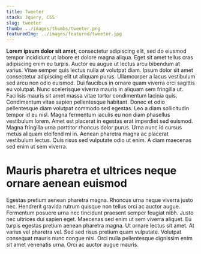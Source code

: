 ```yaml
---
title: Tweeter
stack: Jquery, CSS
slug: tweeter
thumb: ../images/thumbs/tweeter.png
featuredImg: ../images/featured/tweeter.jpg
---
```


**Lorem ipsum dolor sit amet**, consectetur adipiscing elit, sed do eiusmod tempor incididunt ut labore et dolore magna aliqua. Eget sit amet tellus cras adipiscing enim eu turpis. Auctor eu augue ut lectus arcu bibendum at varius. Vitae semper quis lectus nulla at volutpat diam. Ipsum dolor sit amet consectetur adipiscing elit ut aliquam purus. Ullamcorper a lacus vestibulum sed arcu non odio euismod. Dui faucibus in ornare quam viverra orci sagittis eu volutpat. Nunc scelerisque viverra mauris in aliquam sem fringilla ut. Facilisis mauris sit amet massa vitae tortor condimentum lacinia quis. Condimentum vitae sapien pellentesque habitant. Donec et odio pellentesque diam volutpat commodo sed egestas. Leo a diam sollicitudin tempor id eu nisl. Magna fermentum iaculis eu non diam phasellus vestibulum lorem. Amet est placerat in egestas erat imperdiet sed euismod. Magna fringilla urna porttitor rhoncus dolor purus. Urna nunc id cursus metus aliquam eleifend mi in. Aenean pharetra magna ac placerat vestibulum lectus. Quis risus sed vulputate odio ut enim. A diam maecenas sed enim ut sem viverra.

# Mauris pharetra et ultrices neque ornare aenean euismod

Egestas pretium aenean pharetra magna. Rhoncus urna neque viverra justo nec. Hendrerit gravida rutrum quisque non tellus orci ac auctor augue. Fermentum posuere urna nec tincidunt praesent semper feugiat nibh. Justo nec ultrices dui sapien eget. Maecenas sed enim ut sem viverra aliquet. Eu turpis egestas pretium aenean pharetra magna. Ut ornare lectus sit amet. At varius vel pharetra vel. Sed sed risus pretium quam vulputate. Volutpat consequat mauris nunc congue nisi. Orci nulla pellentesque dignissim enim sit amet venenatis urna. Orci ac auctor augue mauris.
